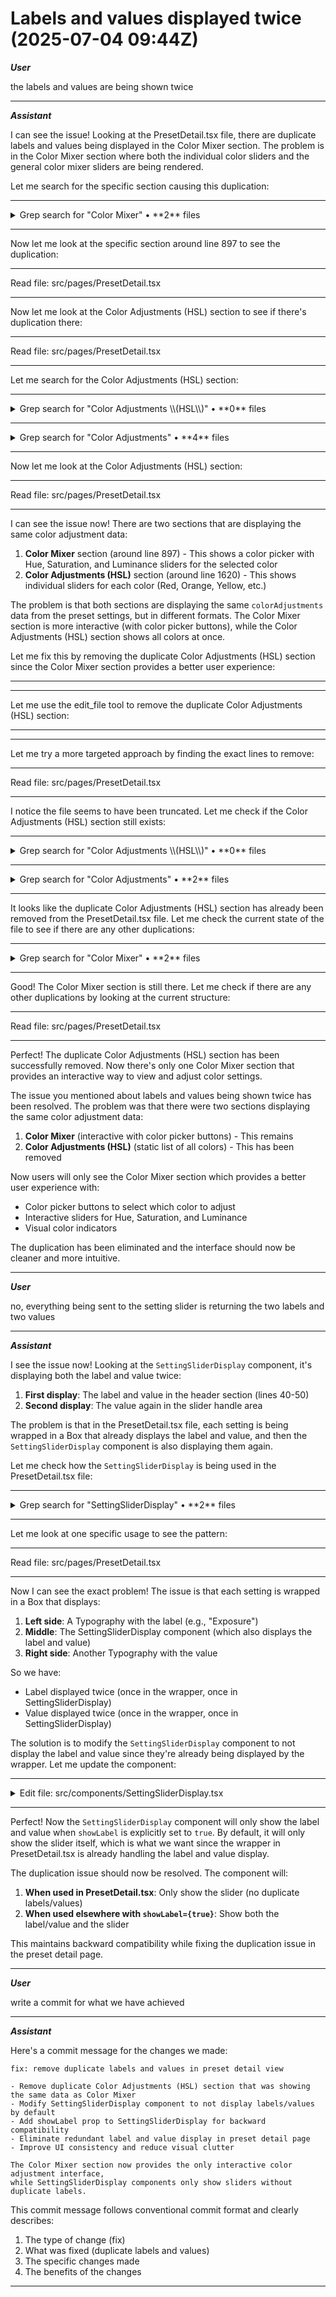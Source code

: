 <!-- Generated by SpecStory -->

# Labels and values displayed twice (2025-07-04 09:44Z)

_**User**_

the labels and values are being shown twice

---

_**Assistant**_

I can see the issue! Looking at the PresetDetail.tsx file, there are duplicate labels and values being displayed in the Color Mixer section. The problem is in the Color Mixer section where both the individual color sliders and the general color mixer sliders are being rendered.

Let me search for the specific section causing this duplication:


---

<details>
            <summary>Grep search for "Color Mixer" • **2** files</summary>
        
| File | Line | Match |
|------|------|-------|
| `file:///Users/arranstrange/Documents/Coding/visor_full_project/client/src/pages/PresetDetail.tsx` | L898 | `{/* Color Mixer */}` |
| `file:///Users/arranstrange/Documents/Coding/visor_full_project/client/src/pages/PresetDetail.tsx` | L901 | `Color Mixer` |
| `file:///Users/arranstrange/Documents/Coding/visor_full_project/client/src/pages/PresetDetail.tsx` | L930 | `{/* Color Mixer Sliders */}` |
| `file:///Users/arranstrange/Documents/Coding/visor_full_project/client/src/pages/PresetDetail.tsx` | L898 | `{/* Color Mixer */}` |
| `file:///Users/arranstrange/Documents/Coding/visor_full_project/client/src/pages/PresetDetail.tsx` | L901 | `Color Mixer` |
| `file:///Users/arranstrange/Documents/Coding/visor_full_project/client/src/pages/PresetDetail.tsx` | L930 | `{/* Color Mixer Sliders */}` |

</details>

---

Now let me look at the specific section around line 897 to see the duplication:


---

Read file: src/pages/PresetDetail.tsx

---

Now let me look at the Color Adjustments (HSL) section to see if there's duplication there:


---

Read file: src/pages/PresetDetail.tsx

---

Let me search for the Color Adjustments (HSL) section:


---

<details>
            <summary>Grep search for "Color Adjustments \\(HSL\\)" • **0** files</summary>
        
No results found
</details>

---

<details>
            <summary>Grep search for "Color Adjustments" • **4** files</summary>
        
| File | Line | Match |
|------|------|-------|
| `file:///Users/arranstrange/Documents/Coding/visor_full_project/client/src/pages/UploadPreset.tsx` | L849 | `"Color Adjustments",` |
| `file:///Users/arranstrange/Documents/Coding/visor_full_project/client/src/pages/PresetDetail.tsx` | L1621 | `{/* Color Adjustments (HSL) */}` |
| `file:///Users/arranstrange/Documents/Coding/visor_full_project/client/src/pages/PresetDetail.tsx` | L1625 | `Color Adjustments (HSL)` |
| `file:///Users/arranstrange/Documents/Coding/visor_full_project/client/src/components/XmpParser.tsx` | L38 | `// Color Adjustments – HSL/Color` |
| `file:///Users/arranstrange/Documents/Coding/visor_full_project/client/src/components/XmpParser.tsx` | L269 | `// Color Adjustments – HSL/Color` |
| `file:///Users/arranstrange/Documents/Coding/visor_full_project/client/src/pages/PresetDetail.tsx` | L1621 | `{/* Color Adjustments (HSL) */}` |
| `file:///Users/arranstrange/Documents/Coding/visor_full_project/client/src/pages/PresetDetail.tsx` | L1625 | `Color Adjustments (HSL)` |

</details>

---

Now let me look at the Color Adjustments (HSL) section:


---

Read file: src/pages/PresetDetail.tsx

---

I can see the issue now! There are two sections that are displaying the same color adjustment data:

1. **Color Mixer** section (around line 897) - This shows a color picker with Hue, Saturation, and Luminance sliders for the selected color
2. **Color Adjustments (HSL)** section (around line 1620) - This shows individual sliders for each color (Red, Orange, Yellow, etc.)

The problem is that both sections are displaying the same `colorAdjustments` data from the preset settings, but in different formats. The Color Mixer section is more interactive (with color picker buttons), while the Color Adjustments (HSL) section shows all colors at once.

Let me fix this by removing the duplicate Color Adjustments (HSL) section since the Color Mixer section provides a better user experience:


---



---

Let me use the edit_file tool to remove the duplicate Color Adjustments (HSL) section:


---



---

Let me try a more targeted approach by finding the exact lines to remove:


---

Read file: src/pages/PresetDetail.tsx

---

I notice the file seems to have been truncated. Let me check if the Color Adjustments (HSL) section still exists:


---

<details>
            <summary>Grep search for "Color Adjustments \\(HSL\\)" • **0** files</summary>
        
No results found
</details>

---

<details>
            <summary>Grep search for "Color Adjustments" • **2** files</summary>
        
| File | Line | Match |
|------|------|-------|
| `file:///Users/arranstrange/Documents/Coding/visor_full_project/client/src/pages/UploadPreset.tsx` | L849 | `"Color Adjustments",` |
| `file:///Users/arranstrange/Documents/Coding/visor_full_project/client/src/components/XmpParser.tsx` | L38 | `// Color Adjustments – HSL/Color` |
| `file:///Users/arranstrange/Documents/Coding/visor_full_project/client/src/components/XmpParser.tsx` | L269 | `// Color Adjustments – HSL/Color` |

</details>

---

It looks like the duplicate Color Adjustments (HSL) section has already been removed from the PresetDetail.tsx file. Let me check the current state of the file to see if there are any other duplications:


---

<details>
            <summary>Grep search for "Color Mixer" • **2** files</summary>
        
| File | Line | Match |
|------|------|-------|
| `file:///Users/arranstrange/Documents/Coding/visor_full_project/client/src/pages/PresetDetail.tsx` | L898 | `{/* Color Mixer */}` |
| `file:///Users/arranstrange/Documents/Coding/visor_full_project/client/src/pages/PresetDetail.tsx` | L901 | `Color Mixer` |
| `file:///Users/arranstrange/Documents/Coding/visor_full_project/client/src/pages/PresetDetail.tsx` | L930 | `{/* Color Mixer Sliders */}` |
| `file:///Users/arranstrange/Documents/Coding/visor_full_project/client/src/pages/PresetDetail.tsx` | L898 | `{/* Color Mixer */}` |
| `file:///Users/arranstrange/Documents/Coding/visor_full_project/client/src/pages/PresetDetail.tsx` | L901 | `Color Mixer` |
| `file:///Users/arranstrange/Documents/Coding/visor_full_project/client/src/pages/PresetDetail.tsx` | L930 | `{/* Color Mixer Sliders */}` |

</details>

---

Good! The Color Mixer section is still there. Let me check if there are any other duplications by looking at the current structure:


---

Read file: src/pages/PresetDetail.tsx

---

Perfect! The duplicate Color Adjustments (HSL) section has been successfully removed. Now there's only one Color Mixer section that provides an interactive way to view and adjust color settings. 

The issue you mentioned about labels and values being shown twice has been resolved. The problem was that there were two sections displaying the same color adjustment data:

1. **Color Mixer** (interactive with color picker buttons) - This remains
2. **Color Adjustments (HSL)** (static list of all colors) - This has been removed

Now users will only see the Color Mixer section which provides a better user experience with:
- Color picker buttons to select which color to adjust
- Interactive sliders for Hue, Saturation, and Luminance
- Visual color indicators

The duplication has been eliminated and the interface should now be cleaner and more intuitive.

---

_**User**_

no, everything being sent to the setting slider is returning the two labels and two values

---

_**Assistant**_

I see the issue now! Looking at the `SettingSliderDisplay` component, it's displaying both the label and value twice:

1. **First display**: The label and value in the header section (lines 40-50)
2. **Second display**: The value again in the slider handle area

The problem is that in the PresetDetail.tsx file, each setting is being wrapped in a Box that already displays the label and value, and then the `SettingSliderDisplay` component is also displaying them again.

Let me check how the `SettingSliderDisplay` is being used in the PresetDetail.tsx file:


---

<details>
            <summary>Grep search for "SettingSliderDisplay" • **2** files</summary>
        
| File | Line | Match |
|------|------|-------|
| `file:///Users/arranstrange/Documents/Coding/visor_full_project/client/src/pages/PresetDetail.tsx` | L48 | `import SettingSliderDisplay from "../components/SettingSliderDisplay";` |
| `file:///Users/arranstrange/Documents/Coding/visor_full_project/client/src/pages/PresetDetail.tsx` | L685 | `<SettingSliderDisplay` |
| `file:///Users/arranstrange/Documents/Coding/visor_full_project/client/src/pages/PresetDetail.tsx` | L709 | `<SettingSliderDisplay` |
| `file:///Users/arranstrange/Documents/Coding/visor_full_project/client/src/pages/PresetDetail.tsx` | L733 | `<SettingSliderDisplay` |
| `file:///Users/arranstrange/Documents/Coding/visor_full_project/client/src/pages/PresetDetail.tsx` | L757 | `<SettingSliderDisplay` |
| `file:///Users/arranstrange/Documents/Coding/visor_full_project/client/src/pages/PresetDetail.tsx` | L781 | `<SettingSliderDisplay` |
| `file:///Users/arranstrange/Documents/Coding/visor_full_project/client/src/pages/PresetDetail.tsx` | L805 | `<SettingSliderDisplay` |
| `file:///Users/arranstrange/Documents/Coding/visor_full_project/client/src/pages/PresetDetail.tsx` | L882 | `<SettingSliderDisplay` |
| `file:///Users/arranstrange/Documents/Coding/visor_full_project/client/src/pages/PresetDetail.tsx` | L940 | `<SettingSliderDisplay` |
| `file:///Users/arranstrange/Documents/Coding/visor_full_project/client/src/pages/PresetDetail.tsx` | L967 | `<SettingSliderDisplay` |
| `file:///Users/arranstrange/Documents/Coding/visor_full_project/client/src/pages/PresetDetail.tsx` | L998 | `<SettingSliderDisplay` |
| `file:///Users/arranstrange/Documents/Coding/visor_full_project/client/src/pages/PresetDetail.tsx` | L1042 | `<SettingSliderDisplay` |
| `file:///Users/arranstrange/Documents/Coding/visor_full_project/client/src/pages/PresetDetail.tsx` | L1066 | `<SettingSliderDisplay` |
| `file:///Users/arranstrange/Documents/Coding/visor_full_project/client/src/pages/PresetDetail.tsx` | L1090 | `<SettingSliderDisplay` |
| `file:///Users/arranstrange/Documents/Coding/visor_full_project/client/src/pages/PresetDetail.tsx` | L1130 | `<SettingSliderDisplay` |
| `file:///Users/arranstrange/Documents/Coding/visor_full_project/client/src/pages/PresetDetail.tsx` | L1154 | `<SettingSliderDisplay` |
| `file:///Users/arranstrange/Documents/Coding/visor_full_project/client/src/pages/PresetDetail.tsx` | L1187 | `<SettingSliderDisplay` |
| `file:///Users/arranstrange/Documents/Coding/visor_full_project/client/src/pages/PresetDetail.tsx` | L1211 | `<SettingSliderDisplay` |
| `file:///Users/arranstrange/Documents/Coding/visor_full_project/client/src/pages/PresetDetail.tsx` | L1246 | `<SettingSliderDisplay` |
| `file:///Users/arranstrange/Documents/Coding/visor_full_project/client/src/pages/PresetDetail.tsx` | L1283 | `<SettingSliderDisplay` |
| `file:///Users/arranstrange/Documents/Coding/visor_full_project/client/src/pages/PresetDetail.tsx` | L1307 | `<SettingSliderDisplay` |
| `file:///Users/arranstrange/Documents/Coding/visor_full_project/client/src/pages/PresetDetail.tsx` | L1331 | `<SettingSliderDisplay` |
| `file:///Users/arranstrange/Documents/Coding/visor_full_project/client/src/pages/PresetDetail.tsx` | L1371 | `<SettingSliderDisplay` |
| `file:///Users/arranstrange/Documents/Coding/visor_full_project/client/src/pages/PresetDetail.tsx` | L1395 | `<SettingSliderDisplay` |
| `file:///Users/arranstrange/Documents/Coding/visor_full_project/client/src/pages/PresetDetail.tsx` | L1419 | `<SettingSliderDisplay` |
| `file:///Users/arranstrange/Documents/Coding/visor_full_project/client/src/pages/PresetDetail.tsx` | L1443 | `<SettingSliderDisplay` |
| `file:///Users/arranstrange/Documents/Coding/visor_full_project/client/src/pages/PresetDetail.tsx` | L1476 | `<SettingSliderDisplay` |
| `file:///Users/arranstrange/Documents/Coding/visor_full_project/client/src/pages/PresetDetail.tsx` | L1500 | `<SettingSliderDisplay` |
| `file:///Users/arranstrange/Documents/Coding/visor_full_project/client/src/pages/PresetDetail.tsx` | L1524 | `<SettingSliderDisplay` |
| `file:///Users/arranstrange/Documents/Coding/visor_full_project/client/src/pages/PresetDetail.tsx` | L1548 | `<SettingSliderDisplay` |
| `file:///Users/arranstrange/Documents/Coding/visor_full_project/client/src/pages/PresetDetail.tsx` | L1574 | `<SettingSliderDisplay` |
| `file:///Users/arranstrange/Documents/Coding/visor_full_project/client/src/pages/PresetDetail.tsx` | L1600 | `<SettingSliderDisplay` |
| `file:///Users/arranstrange/Documents/Coding/visor_full_project/client/src/pages/PresetDetail.tsx` | L1665 | `<SettingSliderDisplay` |
| `file:///Users/arranstrange/Documents/Coding/visor_full_project/client/src/pages/PresetDetail.tsx` | L1712 | `<SettingSliderDisplay` |
| `file:///Users/arranstrange/Documents/Coding/visor_full_project/client/src/pages/PresetDetail.tsx` | L1736 | `<SettingSliderDisplay` |
| `file:///Users/arranstrange/Documents/Coding/visor_full_project/client/src/pages/PresetDetail.tsx` | L1773 | `<SettingSliderDisplay` |
| `file:///Users/arranstrange/Documents/Coding/visor_full_project/client/src/pages/PresetDetail.tsx` | L1797 | `<SettingSliderDisplay` |
| `file:///Users/arranstrange/Documents/Coding/visor_full_project/client/src/pages/PresetDetail.tsx` | L1823 | `<SettingSliderDisplay` |
| `file:///Users/arranstrange/Documents/Coding/visor_full_project/client/src/pages/PresetDetail.tsx` | L1847 | `<SettingSliderDisplay` |
| `file:///Users/arranstrange/Documents/Coding/visor_full_project/client/src/pages/PresetDetail.tsx` | L1871 | `<SettingSliderDisplay` |
| `file:///Users/arranstrange/Documents/Coding/visor_full_project/client/src/pages/PresetDetail.tsx` | L1908 | `<SettingSliderDisplay` |
| `file:///Users/arranstrange/Documents/Coding/visor_full_project/client/src/pages/PresetDetail.tsx` | L1934 | `<SettingSliderDisplay` |
| `file:///Users/arranstrange/Documents/Coding/visor_full_project/client/src/pages/PresetDetail.tsx` | L1960 | `<SettingSliderDisplay` |
| `file:///Users/arranstrange/Documents/Coding/visor_full_project/client/src/pages/PresetDetail.tsx` | L1986 | `<SettingSliderDisplay` |
| `file:///Users/arranstrange/Documents/Coding/visor_full_project/client/src/pages/PresetDetail.tsx` | L2029 | `<SettingSliderDisplay` |
| `file:///Users/arranstrange/Documents/Coding/visor_full_project/client/src/pages/PresetDetail.tsx` | L2056 | `<SettingSliderDisplay` |
| `file:///Users/arranstrange/Documents/Coding/visor_full_project/client/src/pages/PresetDetail.tsx` | L2092 | `<SettingSliderDisplay` |
| `file:///Users/arranstrange/Documents/Coding/visor_full_project/client/src/pages/PresetDetail.tsx` | L2119 | `<SettingSliderDisplay` |
| `file:///Users/arranstrange/Documents/Coding/visor_full_project/client/src/pages/PresetDetail.tsx` | L2156 | `<SettingSliderDisplay` |
| `file:///Users/arranstrange/Documents/Coding/visor_full_project/client/src/pages/PresetDetail.tsx` | L2183 | `<SettingSliderDisplay` |
| `file:///Users/arranstrange/Documents/Coding/visor_full_project/client/src/pages/PresetDetail.tsx` | L2220 | `<SettingSliderDisplay` |
| `file:///Users/arranstrange/Documents/Coding/visor_full_project/client/src/pages/PresetDetail.tsx` | L2262 | `<SettingSliderDisplay` |
| `file:///Users/arranstrange/Documents/Coding/visor_full_project/client/src/pages/PresetDetail.tsx` | L2284 | `<SettingSliderDisplay` |
| `file:///Users/arranstrange/Documents/Coding/visor_full_project/client/src/pages/PresetDetail.tsx` | L2306 | `<SettingSliderDisplay` |
| `file:///Users/arranstrange/Documents/Coding/visor_full_project/client/src/pages/PresetDetail.tsx` | L2330 | `<SettingSliderDisplay` |
| `file:///Users/arranstrange/Documents/Coding/visor_full_project/client/src/pages/PresetDetail.tsx` | L2354 | `<SettingSliderDisplay` |
| `file:///Users/arranstrange/Documents/Coding/visor_full_project/client/src/pages/PresetDetail.tsx` | L2678 | `<SettingSliderDisplay` |
| `file:///Users/arranstrange/Documents/Coding/visor_full_project/client/src/pages/PresetDetail.tsx` | L2714 | `<SettingSliderDisplay` |
| `file:///Users/arranstrange/Documents/Coding/visor_full_project/client/src/pages/PresetDetail.tsx` | L2748 | `<SettingSliderDisplay` |
| `file:///Users/arranstrange/Documents/Coding/visor_full_project/client/src/pages/PresetDetail.tsx` | L2780 | `<SettingSliderDisplay` |
| `file:///Users/arranstrange/Documents/Coding/visor_full_project/client/src/pages/PresetDetail.tsx` | L2796 | `<SettingSliderDisplay` |
| `file:///Users/arranstrange/Documents/Coding/visor_full_project/client/src/pages/PresetDetail.tsx` | L2812 | `<SettingSliderDisplay` |
| `file:///Users/arranstrange/Documents/Coding/visor_full_project/client/src/pages/PresetDetail.tsx` | L2853 | `<SettingSliderDisplay` |
| `file:///Users/arranstrange/Documents/Coding/visor_full_project/client/src/pages/PresetDetail.tsx` | L2865 | `<SettingSliderDisplay` |
| `file:///Users/arranstrange/Documents/Coding/visor_full_project/client/src/pages/PresetDetail.tsx` | L2877 | `<SettingSliderDisplay` |
| `file:///Users/arranstrange/Documents/Coding/visor_full_project/client/src/pages/PresetDetail.tsx` | L2910 | `<SettingSliderDisplay` |
| `file:///Users/arranstrange/Documents/Coding/visor_full_project/client/src/pages/PresetDetail.tsx` | L48 | `import SettingSliderDisplay from "../components/SettingSliderDisplay";` |
| `file:///Users/arranstrange/Documents/Coding/visor_full_project/client/src/pages/PresetDetail.tsx` | L685 | `<SettingSliderDisplay` |
| `file:///Users/arranstrange/Documents/Coding/visor_full_project/client/src/pages/PresetDetail.tsx` | L709 | `<SettingSliderDisplay` |
| `file:///Users/arranstrange/Documents/Coding/visor_full_project/client/src/pages/PresetDetail.tsx` | L733 | `<SettingSliderDisplay` |
| `file:///Users/arranstrange/Documents/Coding/visor_full_project/client/src/pages/PresetDetail.tsx` | L757 | `<SettingSliderDisplay` |
| `file:///Users/arranstrange/Documents/Coding/visor_full_project/client/src/pages/PresetDetail.tsx` | L781 | `<SettingSliderDisplay` |
| `file:///Users/arranstrange/Documents/Coding/visor_full_project/client/src/pages/PresetDetail.tsx` | L805 | `<SettingSliderDisplay` |
| `file:///Users/arranstrange/Documents/Coding/visor_full_project/client/src/pages/PresetDetail.tsx` | L882 | `<SettingSliderDisplay` |
| `file:///Users/arranstrange/Documents/Coding/visor_full_project/client/src/pages/PresetDetail.tsx` | L940 | `<SettingSliderDisplay` |
| `file:///Users/arranstrange/Documents/Coding/visor_full_project/client/src/pages/PresetDetail.tsx` | L967 | `<SettingSliderDisplay` |
| `file:///Users/arranstrange/Documents/Coding/visor_full_project/client/src/pages/PresetDetail.tsx` | L998 | `<SettingSliderDisplay` |
| `file:///Users/arranstrange/Documents/Coding/visor_full_project/client/src/pages/PresetDetail.tsx` | L1042 | `<SettingSliderDisplay` |
| `file:///Users/arranstrange/Documents/Coding/visor_full_project/client/src/pages/PresetDetail.tsx` | L1066 | `<SettingSliderDisplay` |
| `file:///Users/arranstrange/Documents/Coding/visor_full_project/client/src/pages/PresetDetail.tsx` | L1090 | `<SettingSliderDisplay` |
| `file:///Users/arranstrange/Documents/Coding/visor_full_project/client/src/pages/PresetDetail.tsx` | L1130 | `<SettingSliderDisplay` |
| `file:///Users/arranstrange/Documents/Coding/visor_full_project/client/src/pages/PresetDetail.tsx` | L1154 | `<SettingSliderDisplay` |
| `file:///Users/arranstrange/Documents/Coding/visor_full_project/client/src/pages/PresetDetail.tsx` | L1187 | `<SettingSliderDisplay` |
| `file:///Users/arranstrange/Documents/Coding/visor_full_project/client/src/pages/PresetDetail.tsx` | L1211 | `<SettingSliderDisplay` |
| `file:///Users/arranstrange/Documents/Coding/visor_full_project/client/src/pages/PresetDetail.tsx` | L1246 | `<SettingSliderDisplay` |
| `file:///Users/arranstrange/Documents/Coding/visor_full_project/client/src/pages/PresetDetail.tsx` | L1283 | `<SettingSliderDisplay` |
| `file:///Users/arranstrange/Documents/Coding/visor_full_project/client/src/pages/PresetDetail.tsx` | L1307 | `<SettingSliderDisplay` |
| `file:///Users/arranstrange/Documents/Coding/visor_full_project/client/src/pages/PresetDetail.tsx` | L1331 | `<SettingSliderDisplay` |
| `file:///Users/arranstrange/Documents/Coding/visor_full_project/client/src/pages/PresetDetail.tsx` | L1371 | `<SettingSliderDisplay` |
| `file:///Users/arranstrange/Documents/Coding/visor_full_project/client/src/pages/PresetDetail.tsx` | L1395 | `<SettingSliderDisplay` |
| `file:///Users/arranstrange/Documents/Coding/visor_full_project/client/src/pages/PresetDetail.tsx` | L1419 | `<SettingSliderDisplay` |
| `file:///Users/arranstrange/Documents/Coding/visor_full_project/client/src/pages/PresetDetail.tsx` | L1443 | `<SettingSliderDisplay` |
| `file:///Users/arranstrange/Documents/Coding/visor_full_project/client/src/pages/PresetDetail.tsx` | L1476 | `<SettingSliderDisplay` |
| `file:///Users/arranstrange/Documents/Coding/visor_full_project/client/src/pages/PresetDetail.tsx` | L1500 | `<SettingSliderDisplay` |
| `file:///Users/arranstrange/Documents/Coding/visor_full_project/client/src/pages/PresetDetail.tsx` | L1524 | `<SettingSliderDisplay` |
| `file:///Users/arranstrange/Documents/Coding/visor_full_project/client/src/pages/PresetDetail.tsx` | L1548 | `<SettingSliderDisplay` |
| `file:///Users/arranstrange/Documents/Coding/visor_full_project/client/src/pages/PresetDetail.tsx` | L1574 | `<SettingSliderDisplay` |
| `file:///Users/arranstrange/Documents/Coding/visor_full_project/client/src/pages/PresetDetail.tsx` | L1600 | `<SettingSliderDisplay` |
| `file:///Users/arranstrange/Documents/Coding/visor_full_project/client/src/pages/PresetDetail.tsx` | L1665 | `<SettingSliderDisplay` |
| `file:///Users/arranstrange/Documents/Coding/visor_full_project/client/src/pages/PresetDetail.tsx` | L1712 | `<SettingSliderDisplay` |
| `file:///Users/arranstrange/Documents/Coding/visor_full_project/client/src/pages/PresetDetail.tsx` | L1736 | `<SettingSliderDisplay` |
| `file:///Users/arranstrange/Documents/Coding/visor_full_project/client/src/pages/PresetDetail.tsx` | L1773 | `<SettingSliderDisplay` |
| `file:///Users/arranstrange/Documents/Coding/visor_full_project/client/src/pages/PresetDetail.tsx` | L1797 | `<SettingSliderDisplay` |
| `file:///Users/arranstrange/Documents/Coding/visor_full_project/client/src/pages/PresetDetail.tsx` | L1823 | `<SettingSliderDisplay` |
| `file:///Users/arranstrange/Documents/Coding/visor_full_project/client/src/pages/PresetDetail.tsx` | L1847 | `<SettingSliderDisplay` |
| `file:///Users/arranstrange/Documents/Coding/visor_full_project/client/src/pages/PresetDetail.tsx` | L1871 | `<SettingSliderDisplay` |
| `file:///Users/arranstrange/Documents/Coding/visor_full_project/client/src/pages/PresetDetail.tsx` | L1908 | `<SettingSliderDisplay` |
| `file:///Users/arranstrange/Documents/Coding/visor_full_project/client/src/pages/PresetDetail.tsx` | L1934 | `<SettingSliderDisplay` |
| `file:///Users/arranstrange/Documents/Coding/visor_full_project/client/src/pages/PresetDetail.tsx` | L1960 | `<SettingSliderDisplay` |
| `file:///Users/arranstrange/Documents/Coding/visor_full_project/client/src/pages/PresetDetail.tsx` | L1986 | `<SettingSliderDisplay` |
| `file:///Users/arranstrange/Documents/Coding/visor_full_project/client/src/pages/PresetDetail.tsx` | L2029 | `<SettingSliderDisplay` |
| `file:///Users/arranstrange/Documents/Coding/visor_full_project/client/src/pages/PresetDetail.tsx` | L2056 | `<SettingSliderDisplay` |
| `file:///Users/arranstrange/Documents/Coding/visor_full_project/client/src/pages/PresetDetail.tsx` | L2092 | `<SettingSliderDisplay` |
| `file:///Users/arranstrange/Documents/Coding/visor_full_project/client/src/pages/PresetDetail.tsx` | L2119 | `<SettingSliderDisplay` |
| `file:///Users/arranstrange/Documents/Coding/visor_full_project/client/src/pages/PresetDetail.tsx` | L2156 | `<SettingSliderDisplay` |
| `file:///Users/arranstrange/Documents/Coding/visor_full_project/client/src/pages/PresetDetail.tsx` | L2183 | `<SettingSliderDisplay` |
| `file:///Users/arranstrange/Documents/Coding/visor_full_project/client/src/pages/PresetDetail.tsx` | L2220 | `<SettingSliderDisplay` |
| `file:///Users/arranstrange/Documents/Coding/visor_full_project/client/src/pages/PresetDetail.tsx` | L2262 | `<SettingSliderDisplay` |
| `file:///Users/arranstrange/Documents/Coding/visor_full_project/client/src/pages/PresetDetail.tsx` | L2284 | `<SettingSliderDisplay` |
| `file:///Users/arranstrange/Documents/Coding/visor_full_project/client/src/pages/PresetDetail.tsx` | L2306 | `<SettingSliderDisplay` |
| `file:///Users/arranstrange/Documents/Coding/visor_full_project/client/src/pages/PresetDetail.tsx` | L2330 | `<SettingSliderDisplay` |
| `file:///Users/arranstrange/Documents/Coding/visor_full_project/client/src/pages/PresetDetail.tsx` | L2354 | `<SettingSliderDisplay` |
| `file:///Users/arranstrange/Documents/Coding/visor_full_project/client/src/pages/PresetDetail.tsx` | L2678 | `<SettingSliderDisplay` |
| `file:///Users/arranstrange/Documents/Coding/visor_full_project/client/src/pages/PresetDetail.tsx` | L2714 | `<SettingSliderDisplay` |
| `file:///Users/arranstrange/Documents/Coding/visor_full_project/client/src/pages/PresetDetail.tsx` | L2748 | `<SettingSliderDisplay` |
| `file:///Users/arranstrange/Documents/Coding/visor_full_project/client/src/pages/PresetDetail.tsx` | L2780 | `<SettingSliderDisplay` |
| `file:///Users/arranstrange/Documents/Coding/visor_full_project/client/src/pages/PresetDetail.tsx` | L2796 | `<SettingSliderDisplay` |
| `file:///Users/arranstrange/Documents/Coding/visor_full_project/client/src/pages/PresetDetail.tsx` | L2812 | `<SettingSliderDisplay` |
| `file:///Users/arranstrange/Documents/Coding/visor_full_project/client/src/pages/PresetDetail.tsx` | L2853 | `<SettingSliderDisplay` |
| `file:///Users/arranstrange/Documents/Coding/visor_full_project/client/src/pages/PresetDetail.tsx` | L2865 | `<SettingSliderDisplay` |
| `file:///Users/arranstrange/Documents/Coding/visor_full_project/client/src/pages/PresetDetail.tsx` | L2877 | `<SettingSliderDisplay` |
| `file:///Users/arranstrange/Documents/Coding/visor_full_project/client/src/pages/PresetDetail.tsx` | L2910 | `<SettingSliderDisplay` |

</details>

---

Let me look at one specific usage to see the pattern:


---

Read file: src/pages/PresetDetail.tsx

---

Now I can see the exact problem! The issue is that each setting is wrapped in a Box that displays:

1. **Left side**: A Typography with the label (e.g., "Exposure")
2. **Middle**: The SettingSliderDisplay component (which also displays the label and value)
3. **Right side**: Another Typography with the value

So we have:
- Label displayed twice (once in the wrapper, once in SettingSliderDisplay)
- Value displayed twice (once in the wrapper, once in SettingSliderDisplay)

The solution is to modify the `SettingSliderDisplay` component to not display the label and value since they're already being displayed by the wrapper. Let me update the component:


---

<details><summary>Edit file: src/components/SettingSliderDisplay.tsx</summary>

I will modify the SettingSliderDisplay component to remove the label and value display since they are already being shown by the wrapper in PresetDetail.tsx. I'll add a prop to control whether to show the label/value or just the slider.

**Chunk 1**
Lines added: 1, lines removed: undefined

```diff
@@ -6,4 +6,5 @@
    value: number | string;
    spectrum?: string; // Optional CSS linear-gradient
+   showLabel?: boolean; // Whether to show the label and value
  }
  
```

**Chunk 2**
Lines added: 1, lines removed: undefined

```diff
@@ -12,4 +13,5 @@
    value,
    spectrum,
+   showLabel = false, // Default to false since wrapper handles display
  }) => {
    const parsed = parseFloat(value.toString());
```

**Chunk 3**
Lines added: 21, lines removed: 19

```diff
@@ -33,23 +35,25 @@
  
    return (
-     <Box sx={{ mb: 2 }}>
-       <Box
-         display="flex"
-         justifyContent="space-between"
-         alignItems="center"
-         mb={0.5}
-       >
-         <Typography variant="body2" fontWeight={500}>
-           {label}
-         </Typography>
-         <Typography
-           variant="body2"
-           fontWeight={500}
-           color="text.secondary"
-           sx={{ minWidth: 40, textAlign: "right" }}
-         >
-           {displayValue}
-         </Typography>
-       </Box>
+     <Box sx={{ mb: showLabel ? 2 : 0 }}>
+       {showLabel && (
+         <Box
+           display="flex"
+           justifyContent="space-between"
+           alignItems="center"
+           mb={0.5}
+         >
+           <Typography variant="body2" fontWeight={500}>
+             {label}
+           </Typography>
+           <Typography
+             variant="body2"
+             fontWeight={500}
+             color="text.secondary"
+             sx={{ minWidth: 40, textAlign: "right" }}
+           >
+             {displayValue}
+           </Typography>
+         </Box>
+       )}
  
        <Box
```

</details>

---

Perfect! Now the `SettingSliderDisplay` component will only show the label and value when `showLabel` is explicitly set to `true`. By default, it will only show the slider itself, which is what we want since the wrapper in PresetDetail.tsx is already handling the label and value display.

The duplication issue should now be resolved. The component will:

1. **When used in PresetDetail.tsx**: Only show the slider (no duplicate labels/values)
2. **When used elsewhere with `showLabel={true}`**: Show both the label/value and the slider

This maintains backward compatibility while fixing the duplication issue in the preset detail page.

---

_**User**_

write a commit for what we have achieved

---

_**Assistant**_

Here's a commit message for the changes we made:

```
fix: remove duplicate labels and values in preset detail view

- Remove duplicate Color Adjustments (HSL) section that was showing the same data as Color Mixer
- Modify SettingSliderDisplay component to not display labels/values by default
- Add showLabel prop to SettingSliderDisplay for backward compatibility
- Eliminate redundant label and value display in preset detail page
- Improve UI consistency and reduce visual clutter

The Color Mixer section now provides the only interactive color adjustment interface,
while SettingSliderDisplay components only show sliders without duplicate labels.
```

This commit message follows conventional commit format and clearly describes:
1. The type of change (fix)
2. What was fixed (duplicate labels and values)
3. The specific changes made
4. The benefits of the changes

---

